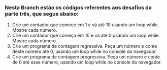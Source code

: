 ### Nesta Branch estão os códigos referentes aos desafios da parte três, que segue abaixo:

1. Crie um contador que comece em 1 e vá até 10 usando um loop while. Mostre cada número.
2. Crie um contador que começa em 10 e vá até 0 usando um loop while. Mostre cada número.
3. Crie um programa de contagem regressiva. Peça um número e conte deste número até 0, usando um loop while no console do navegador.
4. Crie um programa de contagem progressiva. Peça um número e conte de 0 até esse número, usando um loop while no console do navegador.